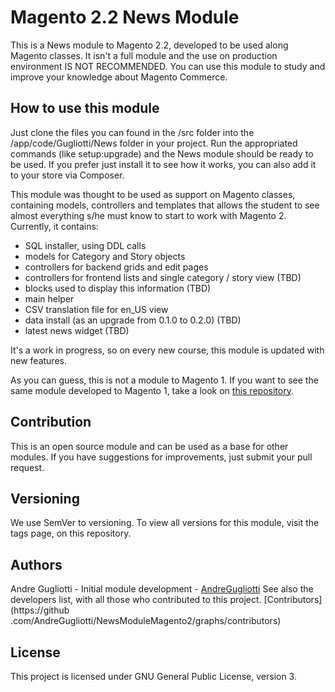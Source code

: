 # Magento 2.2 News Module

This is a News module to Magento 2.2, developed to be used along Magento classes. It isn't a full module and the use on
 production environment IS NOT RECOMMENDED. You can use this module to study and improve your knowledge about Magento Commerce.

## How to use this module

Just clone the files you can found in the /src folder into the /app/code/Gugliotti/News folder in your project. 
Run the appropriated commands (like setup:upgrade) and the News module should be ready to be used. If you prefer just
 install it to see how it works, you can also add it to your store via Composer.

This module was thought to be used as support on Magento classes, containing models, controllers and templates that 
allows the student to see almost everything s/he must know to start to work with Magento 2. Currently, it contains:

* SQL installer, using DDL calls
* models for Category and Story objects
* controllers for backend grids and edit pages
* controllers for frontend lists and single category / story view (TBD)
* blocks used to display this information (TBD)
* main helper
* CSV translation file for en_US view
* data install (as an upgrade from 0.1.0 to 0.2.0) (TBD)
* latest news widget (TBD)
 
It's a work in progress, so on every new course, this module is updated with new features.

As you can guess, this is not a module to Magento 1. If you want to see the same module developed to Magento 1, take 
a look on [this repository](https://github.com/GugliottiConsulting/NewsModuleMagento1).

## Contribution

This is an open source module and can be used as a base for other modules. If you have suggestions for improvements, just submit your pull request.

## Versioning

We use SemVer to versioning. To view all versions for this module, visit the tags page, on this repository.

## Authors

Andre Gugliotti - Initial module development - [AndreGugliotti](https://github.com/AndreGugliotti)
See also the developers list, with all those who contributed to this project. [Contributors](https://github
.com/AndreGugliotti/NewsModuleMagento2/graphs/contributors)

## License

This project is licensed under GNU General Public License, version 3.